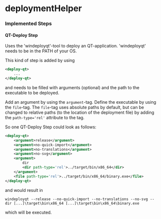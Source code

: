 # deploymentHelper

### Implemented Steps
#### QT-Deploy Step
Uses the 'windeployqt'-tool to deploy an QT-application. 'windeployqt' needs to be in the PATH of your OS.

This kind of step is added by using
```xml
<deploy-qt>
    ...
</deploy-qt>
```
and needs to be filled with arguments (optional) and the path to the executable to be deployed. 

Add an argument by using the `argument`-tag. Define the executable by using the `file`-tag. The `file`-tag uses absolute paths by default, but can be changed to relative paths (to the location of the deployment file) by adding the `path-type='rel'` attribute to the tag.

So one QT-Deploy Step could look as follows:
```xml
<deploy-qt>
    <argument>release</argument>
    <argument>no-quick-import</argument>
    <argument>no-translations</argument>
    <argument>no-svg</argument>            
    <argument>
        dir
        <dir path-type='rel'>../target/bin/x86_64</dir>
    </argument>
    <file path-type='rel'>../target/bin/x86_64/binary.exe</file> 
</deploy-qt>
```
and would result in
```
windeployqt --release --no-quick-import --no-translations --no-svg --dir [...]\target\bin\x86_64 [...]\target\bin\x86_64\binary.exe
```
which will be executed.